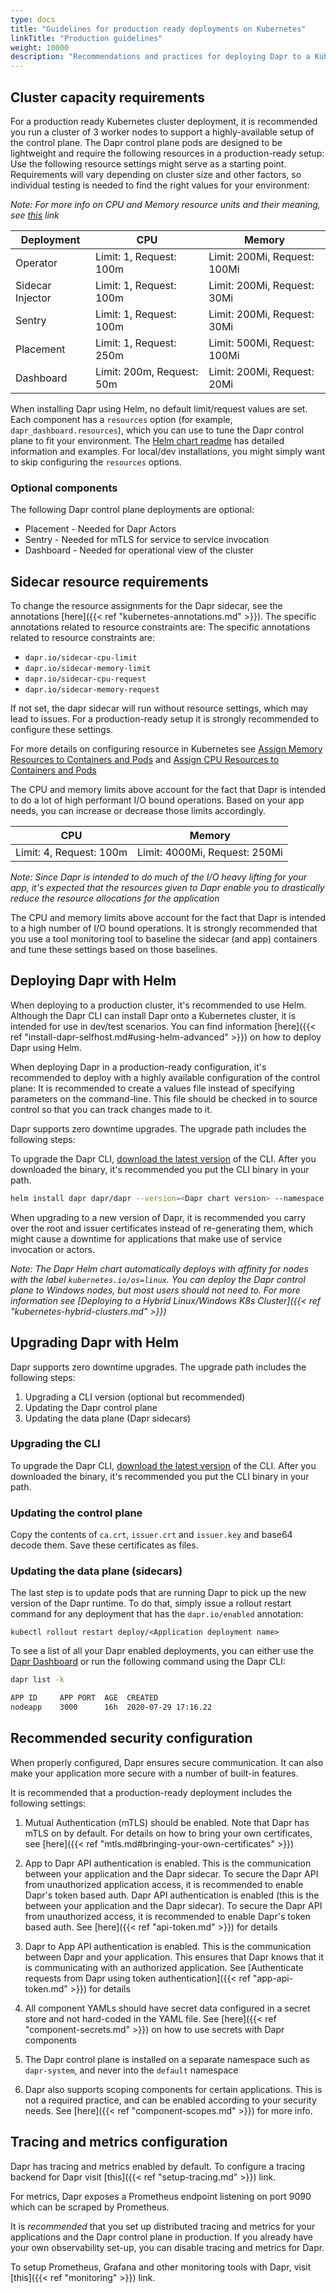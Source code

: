 ```yaml
---
type: docs
title: "Guidelines for production ready deployments on Kubernetes"
linkTitle: "Production guidelines"
weight: 10000
description: "Recommendations and practices for deploying Dapr to a Kubernetes cluster in a production ready configuration"
---
```


## Cluster capacity requirements

For a production ready Kubernetes cluster deployment, it is recommended you run a cluster of 3 worker nodes to support a highly-available setup of the control plane. The Dapr control plane pods are designed to be lightweight and require the following resources in a production-ready setup: Use the following resource settings might serve as a starting point. Requirements will vary depending on cluster size and other factors, so individual testing is needed to find the right values for your environment:

*Note: For more info on CPU and Memory resource units and their meaning, see [this](https://kubernetes.io/docs/concepts/configuration/manage-resources-containers/#resource-units-in-kubernetes) link*

| Deployment       | CPU                       | Memory                       |
| ---------------- | ------------------------- | ---------------------------- |
| Operator         | Limit: 1, Request: 100m   | Limit: 200Mi, Request: 100Mi |
| Sidecar Injector | Limit: 1, Request: 100m   | Limit: 200Mi, Request: 30Mi  |
| Sentry           | Limit: 1, Request: 100m   | Limit: 200Mi, Request: 30Mi  |
| Placement        | Limit: 1, Request: 250m   | Limit: 500Mi, Request: 100Mi |
| Dashboard        | Limit: 200m, Request: 50m | Limit: 200Mi, Request: 20Mi  |

When installing Dapr using Helm, no default limit/request values are set. Each component has a `resources` option (for example, `dapr_dashboard.resources`), which you can use to tune the Dapr control plane to fit your environment. The [Helm chart readme](https://github.com/dapr/dapr/blob/master/charts/dapr/README) has detailed information and examples. For local/dev installations, you might simply want to skip configuring the `resources` options.

### Optional components

The following Dapr control plane deployments are optional:

* Placement - Needed for Dapr Actors
* Sentry - Needed for mTLS for service to service invocation
* Dashboard - Needed for operational view of the cluster

## Sidecar resource requirements

To change the resource assignments for the Dapr sidecar, see the annotations [here]({{< ref "kubernetes-annotations.md" >}}). The specific annotations related to resource constraints are: The specific annotations related to resource constraints are:

* `dapr.io/sidecar-cpu-limit`
* `dapr.io/sidecar-memory-limit`
* `dapr.io/sidecar-cpu-request`
* `dapr.io/sidecar-memory-request`

If not set, the dapr sidecar will run without resource settings, which may lead to issues. For a production-ready setup it is strongly recommended to configure these settings.

For more details on configuring resource in Kubernetes see [Assign Memory Resources to Containers and Pods](https://kubernetes.io/docs/tasks/configure-pod-container/assign-memory-resource/) and [Assign CPU Resources to Containers and Pods](https://kubernetes.io/docs/tasks/configure-pod-container/assign-cpu-resource/)

The CPU and memory limits above account for the fact that Dapr is intended to do a lot of high performant I/O bound operations. Based on your app needs, you can increase or decrease those limits accordingly.

| CPU                     | Memory                        |
| ----------------------- | ----------------------------- |
| Limit: 4, Request: 100m | Limit: 4000Mi, Request: 250Mi |

*Note: Since Dapr is intended to do much of the I/O heavy lifting for your app, it's expected that the resources given to Dapr enable you to drastically reduce the resource allocations for the application*

The CPU and memory limits above account for the fact that Dapr is intended to a high number of I/O bound operations. It is strongly recommended that you use a tool monitoring tool to baseline the sidecar (and app) containers and tune these settings based on those baselines.

## Deploying Dapr with Helm

When deploying to a production cluster, it's recommended to use Helm. Although the Dapr CLI can install Dapr onto a Kubernetes cluster, it is intended for use in dev/test scenarios. You can find information [here]({{< ref "install-dapr-selfhost.md#using-helm-advanced" >}}) on how to deploy Dapr using Helm.

When deploying Dapr in a production-ready configuration, it's recommended to deploy with a highly available configuration of the control plane: It is recommended to create a values file instead of specifying parameters on the command-line. This file should be checked in to source control so that you can track changes made to it.


Dapr supports zero downtime upgrades. The upgrade path includes the following steps:

To upgrade the Dapr CLI, [download the latest version](https://github.com/dapr/cli/releases) of the CLI. After you downloaded the binary, it's recommended you put the CLI binary in your path.

```bash
helm install dapr dapr/dapr --version=<Dapr chart version> --namespace dapr-system --set global.ha.enabled=true
```

When upgrading to a new version of Dapr, it is recommended you carry over the root and issuer certificates instead of re-generating them, which might cause a downtime for applications that make use of service invocation or actors.

*Note: The Dapr Helm chart automatically deploys with affinity for nodes with the label `kubernetes.io/os=linux`. You can deploy the Dapr control plane to Windows nodes, but most users should not need to. For more information see [Deploying to a Hybrid Linux/Windows K8s Cluster]({{< ref "kubernetes-hybrid-clusters.md" >}})*

## Upgrading Dapr with Helm

Dapr supports zero downtime upgrades. The upgrade path includes the following steps:

1. Upgrading a CLI version (optional but recommended)
2. Updating the Dapr control plane
3. Updating the data plane (Dapr sidecars)

### Upgrading the CLI

To upgrade the Dapr CLI, [download the latest version](https://github.com/dapr/cli/releases) of the CLI. After you downloaded the binary, it's recommended you put the CLI binary in your path.

### Updating the control plane

Copy the contents of `ca.crt`, `issuer.crt` and `issuer.key` and base64 decode them. Save these certificates as files.

### Updating the data plane (sidecars)

The last step is to update pods that are running Dapr to pick up the new version of the Dapr runtime. To do that, simply issue a rollout restart command for any deployment that has the `dapr.io/enabled` annotation:

```
kubectl rollout restart deploy/<Application deployment name>
```

To see a list of all your Dapr enabled deployments, you can either use the [Dapr Dashboard](https://github.com/dapr/dashboard) or run the following command using the Dapr CLI:

```bash
dapr list -k

APP ID     APP PORT  AGE  CREATED
nodeapp    3000      16h  2020-07-29 17:16.22
```

## Recommended security configuration

When properly configured, Dapr ensures secure communication. It can also make your application more secure with a number of built-in features.

It is recommended that a production-ready deployment includes the following settings:

1. Mutual Authentication (mTLS) should be enabled. Note that Dapr has mTLS on by default. For details on how to bring your own certificates, see [here]({{< ref "mtls.md#bringing-your-own-certificates" >}})

2. App to Dapr API authentication is enabled. This is the communication between your application and the Dapr sidecar. To secure the Dapr API from unauthorized application access, it is recommended to enable Dapr's token based auth. Dapr API authentication is enabled (this is the between your application and the Dapr sidecar). To secure the Dapr API from unauthorized access, it is recommended to enable Dapr's token based auth. See [here]({{< ref "api-token.md" >}}) for details

3. Dapr to App API authentication is enabled. This is the communication between Dapr and your application. This ensures that Dapr knows that it is communicating with an authorized application. See [Authenticate requests from Dapr using token authentication]({{< ref "app-api-token.md" >}}) for details

4. All component YAMLs should have secret data configured in a secret store and not hard-coded in the YAML file. See [here]({{< ref "component-secrets.md" >}}) on how to use secrets with Dapr components

5. The Dapr control plane is installed on a separate namespace such as `dapr-system`, and never into the `default` namespace

6. Dapr also supports scoping components for certain applications. This is not a required practice, and can be enabled according to your security needs. See [here]({{< ref "component-scopes.md" >}}) for more info.


## Tracing and metrics configuration

Dapr has tracing and metrics enabled by default. To configure a tracing backend for Dapr visit [this]({{< ref "setup-tracing.md" >}}) link.

For metrics, Dapr exposes a Prometheus endpoint listening on port 9090 which can be scraped by Prometheus.

It is *recommended* that you set up distributed tracing and metrics for your applications and the Dapr control plane in production. If you already have your own observability set-up, you can disable tracing and metrics for Dapr.

To setup Prometheus, Grafana and other monitoring tools with Dapr, visit [this]({{< ref "monitoring" >}}) link.
